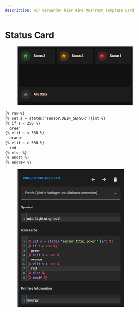```yaml
---
description: wir verwenden hier eine Mushroom Template Card
---
```


# Status Card

<figure><img src="../../../../../.gitbook/assets/image (1) (3).png" alt=""><figcaption></figcaption></figure>

```
{% raw %}
{% set s = states('sensor.DEIN_SENSOR')|int %}
{% if s < 250 %}
  green
{% elif s < 300 %}
  orange
{% elif s > 500 %}
  red
{% else %}
{% endif %}
{% endraw %}
```

<figure><img src="../../../../../.gitbook/assets/image (6).png" alt=""><figcaption></figcaption></figure>
